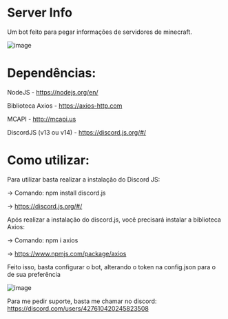 # Server Info

Um bot feito para pegar informações de servidores de minecraft.

![image](https://user-images.githubusercontent.com/110546829/183666188-6218c62e-b96d-4e4e-acc2-72678b90589a.png)


# Dependências:

NodeJS - https://nodejs.org/en/

Biblioteca Axios - https://axios-http.com

MCAPI - http://mcapi.us

DiscordJS (v13 ou v14) - https://discord.js.org/#/

# Como utilizar:

Para utilizar basta realizar a instalação do Discord JS:

-> Comando: npm install discord.js

-> https://discord.js.org/#/

Após realizar a instalação do discord.js, você precisará instalar a biblioteca Axios:

-> Comando: npm i axios

-> https://www.npmjs.com/package/axios

Feito isso, basta configurar o bot, alterando o token na config.json para o de sua preferência

![image](https://user-images.githubusercontent.com/110546829/183668086-1b7ab9d2-f368-4e27-95aa-243105318591.png)




Para me pedir suporte, basta me chamar no discord: https://discord.com/users/427610420245823508
